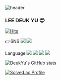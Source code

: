 ![header](https://capsule-render.vercel.app/api?type=Waving&color=auto&height=300&section=header&text=DeukYu's%20GitHub&fontSize=50)
### LEE DEUK YU 😊
[![Hits](https://hits.seeyoufarm.com/api/count/incr/badge.svg?url=https%3A%2F%2Fgithub.com%2FDeukYu&count_bg=%2379C83D&title_bg=%23A5C4FF&icon=&icon_color=%23E7E7E7&title=hits&edge_flat=true)](https://hits.seeyoufarm.com)

👉SNS
<a href="https://github.com/DeukYu" target="_blank"><img src="https://img.shields.io/badge/GitHub-181717?style=plastic&logo=GitHub&logoColor=white"></a>
<a href="https://deukyu.tistory.com" target="_blank"><img src="https://img.shields.io/badge/Tistory-000000?style=plastic&logo=Tistory&logoColor=white"></a>

Language
<img src="https://img.shields.io/badge/C++-00599C?style=plastic&logo=c%2B%2B&logoColor=white">
<img src="https://img.shields.io/badge/C%23-239120?style=plastic&logo=Csharp&logoColor=white">
<img src="https://img.shields.io/badge/Go-00ADD8?style=plastic&logo=Go&logoColor=white">
<img src="https://img.shields.io/badge/Python-3776AB?style=plastic&logo=Python&logoColor=white">

![DeukYu's GitHub stats](https://github-readme-stats.vercel.app/api?username=DeukYu&show_icons=true&theme=transparent)

[![Solved.ac Profile](http://mazassumnida.wtf/api/v2/generate_badge?boj=ldy8070)](https://solved.ac/ldy8070/)

<!--
**DeukYu/DeukYu** is a ✨ _special_ ✨ repository because its `README.md` (this file) appears on your GitHub profile.

Here are some ideas to get you started:

- 🔭 I’m currently working on ...
- 🌱 I’m currently learning ...
- 👯 I’m looking to collaborate on ...
- 🤔 I’m looking for help with ...
- 💬 Ask me about ...
- 📫 How to reach me: ...
- 😄 Pronouns: ...
- ⚡ Fun fact: ...
-->
